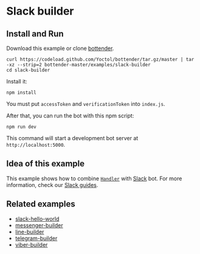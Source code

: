 # Slack builder

## Install and Run

Download this example or clone [bottender](https://github.com/Yoctol/bottender).

```
curl https://codeload.github.com/Yoctol/bottender/tar.gz/master | tar -xz --strip=2 bottender-master/examples/slack-builder
cd slack-builder
```

Install it:

```
npm install
```

You must put `accessToken` and `verificationToken` into `index.js`.

After that, you can run the bot with this npm script:

```
npm run dev
```

This command will start a development bot server at `http://localhost:5000`.

## Idea of this example

This example shows how to combine
[`Handler`](https://bottender.js.org/docs/APIReference-Handler) with
[Slack](https://slack.com/) bot.
For more information, check our [Slack guides](https://bottender.js.org/docs/Platforms-Slack).

## Related examples

* [slack-hello-world](../slack-hello-world)
* [messenger-builder](../messenger-builder)
* [line-builder](../line-builder)
* [telegram-builder](../telegram-builder)
* [viber-builder](../viber-builder)
